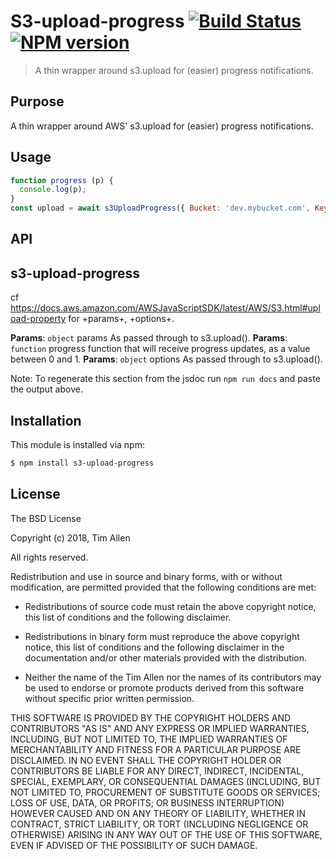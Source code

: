 # S3-upload-progress [![Build Status](https://secure.travis-ci.org/noblesamurai/s3-upload-progress.png?branch=master)](http://travis-ci.org/noblesamurai/s3-upload-progress) [![NPM version](https://badge-me.herokuapp.com/api/npm/s3-upload-progress.png)](http://badges.enytc.com/for/npm/s3-upload-progress)

> A thin wrapper around s3.upload for (easier) progress notifications.

## Purpose
A thin wrapper around AWS' s3.upload for (easier) progress notifications.

## Usage

```js
function progress (p) {
  console.log(p);
}
const upload = await s3UploadProgress({ Bucket: 'dev.mybucket.com', Key: 'key', Body: fs.createReadStream(tempFile) }, progress);
```

## API

<a name="module_s3-upload-progress"></a>

## s3-upload-progress
cf https://docs.aws.amazon.com/AWSJavaScriptSDK/latest/AWS/S3.html#upload-property
for +params+, +options+.

**Params**: <code>object</code> params As passed through to s3.upload().
**Params**: <code>function</code> progress function that will receive progress updates, as
a value between 0 and 1.
**Params**: <code>object</code> options As passed through to s3.upload().

Note: To regenerate this section from the jsdoc run `npm run docs` and paste
the output above.

## Installation

This module is installed via npm:

``` bash
$ npm install s3-upload-progress
```
## License

The BSD License

Copyright (c) 2018, Tim Allen

All rights reserved.

Redistribution and use in source and binary forms, with or without modification,
are permitted provided that the following conditions are met:

* Redistributions of source code must retain the above copyright notice, this
  list of conditions and the following disclaimer.

* Redistributions in binary form must reproduce the above copyright notice, this
  list of conditions and the following disclaimer in the documentation and/or
  other materials provided with the distribution.

* Neither the name of the Tim Allen nor the names of its
  contributors may be used to endorse or promote products derived from
  this software without specific prior written permission.

THIS SOFTWARE IS PROVIDED BY THE COPYRIGHT HOLDERS AND CONTRIBUTORS "AS IS" AND
ANY EXPRESS OR IMPLIED WARRANTIES, INCLUDING, BUT NOT LIMITED TO, THE IMPLIED
WARRANTIES OF MERCHANTABILITY AND FITNESS FOR A PARTICULAR PURPOSE ARE
DISCLAIMED. IN NO EVENT SHALL THE COPYRIGHT HOLDER OR CONTRIBUTORS BE LIABLE FOR
ANY DIRECT, INDIRECT, INCIDENTAL, SPECIAL, EXEMPLARY, OR CONSEQUENTIAL DAMAGES
(INCLUDING, BUT NOT LIMITED TO, PROCUREMENT OF SUBSTITUTE GOODS OR SERVICES;
LOSS OF USE, DATA, OR PROFITS; OR BUSINESS INTERRUPTION) HOWEVER CAUSED AND ON
ANY THEORY OF LIABILITY, WHETHER IN CONTRACT, STRICT LIABILITY, OR TORT
(INCLUDING NEGLIGENCE OR OTHERWISE) ARISING IN ANY WAY OUT OF THE USE OF THIS
SOFTWARE, EVEN IF ADVISED OF THE POSSIBILITY OF SUCH DAMAGE.

